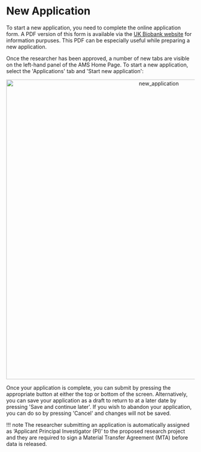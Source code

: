 # New Application

To start a new application, you need to complete the online application form. A PDF version of this form is available via the [UK Biobank website](https://www.ukbiobank.ac.uk/wp-content/uploads/2019/09/Access-Application-Form-Template.pdf) for information purpuses. This PDF can be especially useful while preparing a new application. 

Once the researcher has been approved, a number of new tabs are visible on the left-hand panel of the AMS Home Page. To start a new application, select the 'Applications' tab and 'Start new application':

<center>
<img src="/img/new_application.png" alt="new_application" width="800"/>
</center>

Once your application is complete, you can submit by pressing the appropriate button at either the top or bottom of the screen. Alternatively, you can save your application as a draft to return to at a later date by pressing 'Save and continue later'. If you wish to abandon your application, you can do so by pressing 'Cancel' and changes will not be saved. 

!!! note
	The researcher submitting an application is automatically assigned as ‘Applicant Principal Investigator (PI)’ to the proposed research project and they are required to sign a Material Transfer Agreement (MTA) before data is released.
